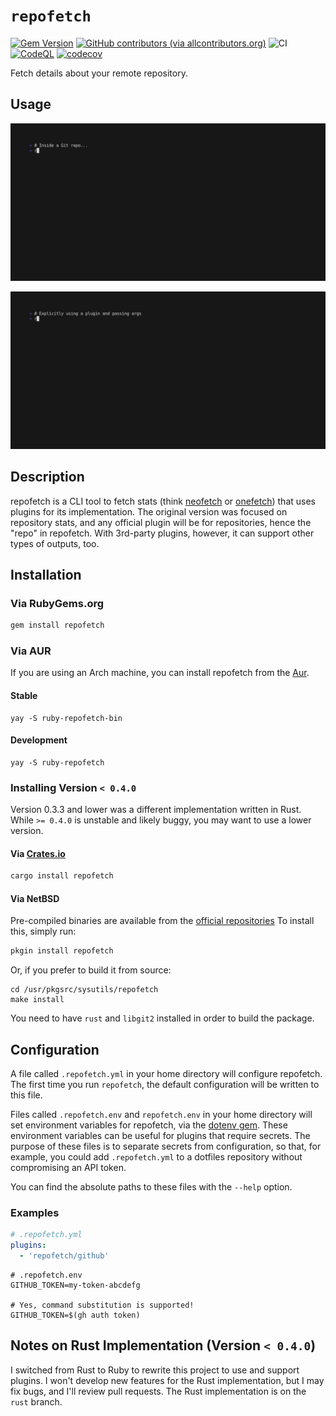 # `repofetch`

[![Gem Version](https://badge.fury.io/rb/repofetch.svg)](https://badge.fury.io/rb/repofetch)
[![GitHub contributors (via allcontributors.org)](https://img.shields.io/github/all-contributors/spenserblack/repofetch)](./CREDITS.md)
![CI](https://github.com/spenserblack/repofetch/workflows/CI/badge.svg)
[![CodeQL](https://github.com/spenserblack/repofetch/actions/workflows/codeql.yml/badge.svg)](https://github.com/spenserblack/repofetch/actions/workflows/codeql.yml)
[![codecov](https://codecov.io/gh/spenserblack/repofetch/branch/master/graph/badge.svg?token=3572AEWQAY)](https://codecov.io/gh/spenserblack/repofetch)

Fetch details about your remote repository.

## Usage

![basic demo](./demos/demo.gif)

![advanced plugin usage](./demos/gitlab-plugin.gif)

## Description

repofetch is a CLI tool to fetch stats (think [neofetch] or
[onefetch]) that uses plugins for its implementation. The original version was focused on
repository stats, and any official plugin will be for repositories, hence the "repo" in
repofetch. With 3rd-party plugins, however, it can support other types of outputs, too.

## Installation

### Via RubyGems.org

```bash
gem install repofetch
```

### Via AUR

If you are using an Arch machine, you can install repofetch from the [Aur](https://aur.archlinux.org).

#### Stable

```
yay -S ruby-repofetch-bin
```

#### Development

```
yay -S ruby-repofetch
```

### Installing Version `< 0.4.0`

Version 0.3.3 and lower was a different implementation written in Rust. While `>= 0.4.0` is unstable
and likely buggy, you may want to use a lower version.

#### Via [Crates.io](https://crates.io/crates/repofetch)

```bash
cargo install repofetch
```

#### Via NetBSD

Pre-compiled binaries are available from the [official repositories](https://pkgsrc.se/sysutils/repofetch)
To install this, simply run:

```bash
pkgin install repofetch
```

Or, if you prefer to build it from source:

```
cd /usr/pkgsrc/sysutils/repofetch
make install
```

You need to have `rust` and `libgit2` installed in order to build the package.

## Configuration

A file called `.repofetch.yml` in your home directory will configure repofetch. The
first time you run `repofetch`, the default configuration will be written to this file.

Files called `.repofetch.env` and `repofetch.env` in your home directory will set
environment variables for repofetch, via the [dotenv gem][dotenv]. These environment
variables can be useful for plugins that require secrets. The purpose of these files
is to separate secrets from configuration, so that, for example, you could add
`.repofetch.yml` to a dotfiles repository without compromising an API token.

You can find the absolute paths to these files with the `--help` option.

### Examples

```yaml
# .repofetch.yml
plugins:
  - 'repofetch/github'
```

```dotenv
# .repofetch.env
GITHUB_TOKEN=my-token-abcdefg

# Yes, command substitution is supported!
GITHUB_TOKEN=$(gh auth token)
```

## Notes on Rust Implementation (Version `< 0.4.0`)

I switched from Rust to Ruby to rewrite this project to use and support
plugins. I won't develop new features for the Rust implementation, but I may
fix bugs, and I'll review pull requests. The Rust implementation is on the
`rust` branch.

[dotenv]: https://github.com/bkeepers/dotenv
[neofetch]: https://github.com/dylanaraps/neofetch
[onefetch]: https://github.com/o2sh/onefetch
